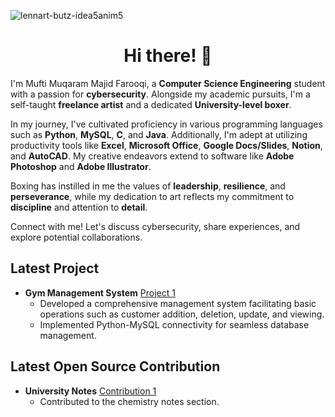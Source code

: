 ![lennart-butz-idea5anim5](https://github.com/Muqaram0/Muqaram0/assets/130496042/c83e26a8-49ae-45c2-9216-b8456038a96b)
<div align="center">
  <h1>Hi there! 👋 </h1>
</div>

I'm Mufti Muqaram Majid Farooqi, a **Computer Science Engineering** student with a passion for **cybersecurity**. Alongside my academic pursuits, I'm a self-taught **freelance artist** and a dedicated **University-level boxer**.

In my journey, I've cultivated proficiency in various programming languages such as **Python**, **MySQL**, **C**, and **Java**. Additionally, I'm adept at utilizing productivity tools like **Excel**, **Microsoft Office**, **Google Docs/Slides**, **Notion**, and **AutoCAD**. My creative endeavors extend to software like **Adobe Photoshop** and **Adobe Illustrator**.

Boxing has instilled in me the values of **leadership**, **resilience**, and **perseverance**, while my dedication to art reflects my commitment to **discipline** and attention to **detail**.

Connect with me! Let's discuss cybersecurity, share experiences, and explore potential collaborations.

## Latest Project

- **Gym Management System** [Project 1](https://github.com/Muqaram0/Gym_management_tkinter)
  - Developed a comprehensive management system facilitating basic operations such as customer addition, deletion, update, and viewing.
  - Implemented Python-MySQL connectivity for seamless database management.

## Latest Open Source Contribution

- **University Notes** [Contribution 1](https://uni-notes.netlify.app)
  - Contributed to the chemistry notes section.


  

